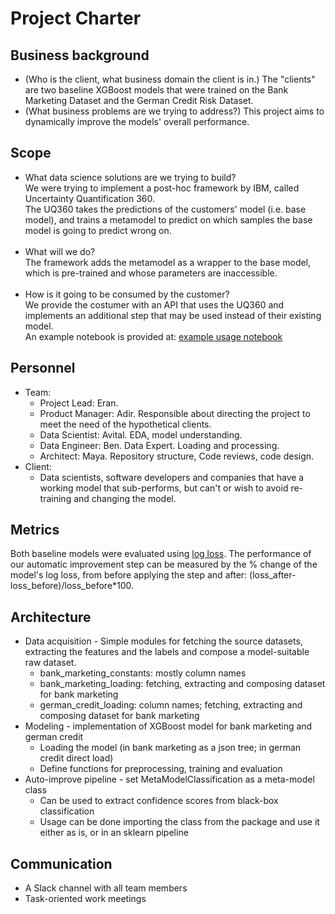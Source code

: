 # Project Charter

## Business background

* (Who is the client, what business domain the client is in.) The "clients" are two baseline XGBoost models that were 
trained on the Bank Marketing Dataset and the German Credit Risk Dataset.  
* (What business problems are we trying to address?) This project aims to dynamically improve the models' overall 
performance. 

## Scope
* What data science solutions are we trying to build?<br>
We were trying to implement a post-hoc framework by IBM, called Uncertainty Quantification 360.<br>
The UQ360 takes the predictions of the customers' model (i.e. base model), and trains a metamodel to predict on which samples the base model is going to predict wrong on.<br><br>
* What will we do? <br>
The framework adds the metamodel as a wrapper to the base model, which is pre-trained and whose parameters are inaccessible.<br><br>
* How is it going to be consumed by the customer?<br>
We provide the costumer with an API that uses the UQ360 and implements an additional step that may be used instead of their existing model.<bR>
An example notebook is provided at: [example usage notebook](../../Code/notebooks/auto_improve_example_usage.ipynb)

## Personnel
* Team:
    * Project Lead: Eran.
    * Product Manager: Adir. Responsible about directing the project to meet the need of the hypothetical clients.
    * Data Scientist: Avital. EDA, model understanding.
    * Data Engineer: Ben. Data Expert. Loading and processing.
    * Architect: Maya. Repository structure, Code reviews, code design.
* Client:
    * Data scientists, software developers and companies that have a working model that sub-performs, but can't or wish to avoid re-training and changing the model.
	
## Metrics
Both baseline models were evaluated using [log loss](https://scikit-learn.org/stable/modules/generated/sklearn.metrics.log_loss.html).
The performance of our automatic improvement step can be measured by the % change of the model's log loss, from before 
applying the step and after: (loss_after-loss_before)/loss_before*100. 

## Architecture
* Data acquisition - Simple modules for fetching the source datasets, extracting the features and the labels and compose a model-suitable raw dataset.
  * bank_marketing_constants: mostly column names
  * bank_marketing_loading: fetching, extracting and composing dataset for bank marketing
  * german_credit_loading: column names; fetching, extracting and composing dataset for bank marketing
* Modeling - implementation of XGBoost model for bank marketing and german credit
  * Loading the model (in bank marketing as a json tree; in german credit direct load)
  * Define functions for preprocessing, training and evaluation
* Auto-improve pipeline - set MetaModelClassification as a meta-model class  
  * Can be used to extract confidence scores from black-box classification
  * Usage can be done importing the class from the package and use it either as is, or in an sklearn pipeline


## Communication
* A Slack channel with all team members
* Task-oriented work meetings
